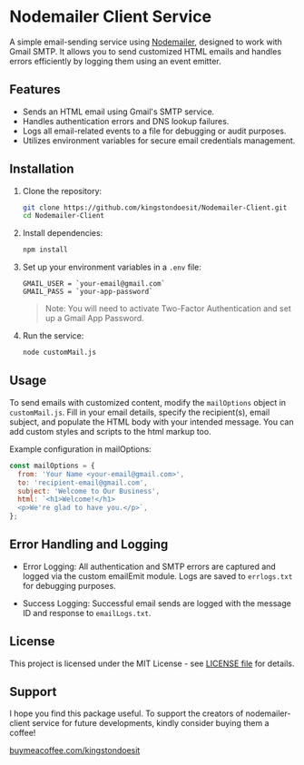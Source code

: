 # Nodemailer Client Service

A simple email-sending service using [Nodemailer](https://www.npmjs.com/package/nodemailer), designed to work with Gmail SMTP. It allows you to send customized HTML emails and handles errors efficiently by logging them using an event emitter.

## Features

- Sends an HTML email using Gmail's SMTP service.
- Handles authentication errors and DNS lookup failures.
- Logs all email-related events to a file for debugging or audit purposes.
- Utilizes environment variables for secure email credentials management.

## Installation

1. Clone the repository:

   ```bash
   git clone https://github.com/kingstondoesit/Nodemailer-Client.git
   cd Nodemailer-Client
   ```

2. Install dependencies:

   ```bash
   npm install
   ```

3. Set up your environment variables in a `.env` file:

   ```env
   GMAIL_USER = `your-email@gmail.com`
   GMAIL_PASS = `your-app-password`
   ```
   >Note: You will need to activate Two-Factor Authentication and set up a Gmail App Password.

4. Run the service:

   ```bash
   node customMail.js
   ```

## Usage

To send emails with customized content, modify the `mailOptions` object in `customMail.js`. Fill in your email details, specify the recipient(s), email subject, and populate the HTML body with your intended message. You can add custom styles and scripts to the html markup too.

Example configuration in mailOptions:

```js
const mailOptions = {
  from: 'Your Name <your-email@gmail.com>',
  to: 'recipient-email@gmail.com',
  subject: 'Welcome to Our Business',
  html: `<h1>Welcome!</h1>
  <p>We're glad to have you.</p>`,
};
```

## Error Handling and Logging

- Error Logging: All authentication and SMTP errors are captured and logged via the custom emailEmit module. Logs are saved to `errlogs.txt` for debugging purposes.

- Success Logging: Successful email sends are logged with the message ID and response to `emailLogs.txt`.

## License

This project is licensed under the MIT License - see [LICENSE file](https://github.com/git/git-scm.com/blob/main/MIT-LICENSE.txt) for details.

## Support
I hope you find this package useful. To support the creators of nodemailer-client service for future developments, kindly consider buying them a coffee!

[buymeacoffee.com/kingstondoesit](https://buymeacoffee.com/kingstondoesit)
